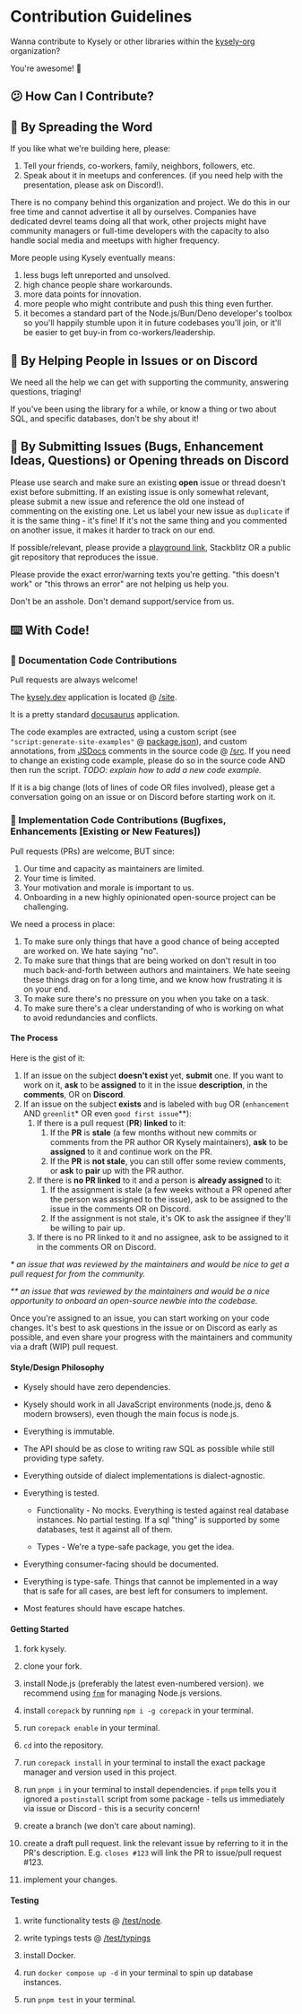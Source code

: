 # Contribution Guidelines

Wanna contribute to Kysely or other libraries within the [kysely-org](https://github.com/kysely-org) organization?

You're awesome! 🤗

## 😕 How Can I Contribute?

## 📢 By Spreading the Word

If you like what we're building here, please: 

1. Tell your friends, co-workers, family, neighbors, followers, etc.
1. Speak about it in meetups and conferences. (if you need help with the presentation, please ask on Discord!).

There is no company behind this organization and project. We do this in our free time and cannot advertise it
all by ourselves. Companies have dedicated devrel teams doing all that work, other projects might have community
managers or full-time developers with the capacity to also handle social media and meetups with higher frequency.

More people using Kysely eventually means:

1. less bugs left unreported and unsolved.
1. high chance people share workarounds.
1. more data points for innovation.
1. more people who might contribute and push this thing even further.
1. it becomes a standard part of the Node.js/Bun/Deno developer's toolbox so you'll happily stumble upon it
   in future codebases you'll join, or it'll be easier to get buy-in from co-workers/leadership.

## 🤝 By Helping People in Issues or on Discord

We need all the help we can get with supporting the community, answering questions, triaging! 

If you've been using the library for a while, or know a thing or two about SQL, and specific databases, don't 
be shy about it!

## 🐛 By Submitting Issues (Bugs, Enhancement Ideas, Questions) or Opening threads on Discord

Please use search and make sure an existing **open** issue or thread doesn't exist before submitting. If an existing
issue is only somewhat relevant, please submit a new issue and reference the old one instead of commenting
on the existing one. Let us label your new issue as `duplicate` if it is the same thing - it's fine! If it's not 
the same thing and you commented on another issue, it makes it harder to track on our end.

If possible/relevant, please provide a [playground link](https://kyse.link), Stackblitz OR a public git repository that 
reproduces the issue.

Please provide the exact error/warning texts you're getting. "this doesn't work" or "this throws an error"
are not helping us help you.

Don't be an asshole. Don't demand support/service from us.

## ⌨️ With Code!

### 📘 Documentation Code Contributions

Pull requests are always welcome! 

The [kysely.dev](https://kysely.dev) application is located @ [/site](https://github.com/kysely-org/kysely/tree/master/site).

It is a pretty standard [docusaurus](https://docusaurus.io/) application.

The code examples are extracted, using a custom script (see `"script:generate-site-examples"` @ [package.json](https://github.com/kysely-org/kysely/blob/master/package.json)), 
and custom annotations, from [JSDocs](https://jsdoc.app/) comments in the source code @ [/src](https://github.com/kysely-org/kysely/tree/master/src).
If you need to change an existing code example, please do so in the source code AND then run the script.
_TODO: explain how to add a new code example._

If it is a big change (lots of lines of code OR files involved), please get a conversation going on an issue or on 
Discord before starting work on it.

### 🧙 Implementation Code Contributions (Bugfixes, Enhancements [Existing or New Features])

Pull requests (PRs) are welcome, BUT since:

1. Our time and capacity as maintainers are limited.
1. Your time is limited.
1. Your motivation and morale is important to us.
1. Onboarding in a new highly opinionated open-source project can be challenging.

We need a process in place:

1. To make sure only things that have a good chance of being accepted are worked on. We hate saying "no".
1. To make sure that things that are being worked on don't result in too much back-and-forth between authors and maintainers.
   We hate seeing these things drag on for a long time, and we know how frustrating it is on your end.
1. To make sure there's no pressure on you when you take on a task.
1. To make sure there's a clear understanding of who is working on what to avoid redundancies and conflicts.

#### The Process

Here is the gist of it:

1. If an issue on the subject **doesn't exist** yet, **submit** one. If you want to work on it, **ask** to be **assigned**
   to it in the issue **description**, in the **comments**, OR on **Discord**.
1. If an issue on the subject **exists** and is labeled with `bug` OR (`enhancement` AND `greenlit`\* OR even `good first issue`\**):
   1. If there is a pull request (**PR**) **linked** to it:
      1. If the **PR** is **stale** (a few months without new commits or comments from the PR author OR Kysely maintainers),
         **ask** to be **assigned** to it and continue work on the PR.
      1. If the **PR** is **not stale**, you can still offer some review comments, or **ask** to **pair** up with the PR author.
   1. If there is **no PR linked** to it and a person is **already assigned** to it:
      1. If the assignment is stale (a few weeks without a PR opened after the person was assigned to the issue), ask
         to be assigned to the issue in the comments OR on Discord.
      1. If the assignment is not stale, it's OK to ask the assignee if they'll be willing to pair up.
   1. If there is no PR linked to it and no assignee, ask to be assigned to it in the comments OR on Discord.
   
_\* an issue that was reviewed by the maintainers and would be nice to get a pull request for from the community._

_\** an issue that was reviewed by the maintainers and would be a nice opportunity to onboard an open-source newbie
  into the codebase._

Once you're assigned to an issue, you can start working on your code changes. It's best to ask questions
in the issue or on Discord as early as possible, and even share your progress with the maintainers and community via a 
draft (WIP) pull request.

#### Style/Design Philosophy

* Kysely should have zero dependencies.

* Kysely should work in all JavaScript environments (node.js, deno & modern browsers), 
even though the main focus is node.js.

* Everything is immutable.

* The API should be as close to writing raw SQL as possible while still providing 
type safety.

* Everything outside of dialect implementations is dialect-agnostic.

* Everything is tested.

    * Functionality - No mocks. Everything is tested against real database instances.
    No partial testing. If a sql "thing" is supported by some databases, test it
    against all of them.

    * Types - We're a type-safe package, you get the idea.

* Everything consumer-facing should be documented.

* Everything is type-safe. Things that cannot be implemented in a way that is safe 
for all cases, are best left for consumers to implement.

* Most features should have escape hatches.

#### Getting Started

1. fork kysely.

1. clone your fork.

1. install Node.js (preferably the latest even-numbered version). we recommend using [`fnm`](https://github.com/Schniz/fnm) for managing Node.js versions.

1. install `corepack` by running `npm i -g corepack` in your terminal.

1. run `corepack enable` in your terminal.

1. `cd` into the repository.

1. run `corepack install` in your terminal to install the exact package manager and version used in this project.

1. run `pnpm i` in your terminal to install dependencies. if `pnpm` tells you it ignored a `postinstall` script from some package - tells us immediately via issue or Discord - this is a security concern!

1. create a branch (we don't care about naming).

1. create a draft pull request. link the relevant issue by referring to it in the 
PR's description. E.g. `closes #123` will link the PR to issue/pull request #123.

1. implement your changes.

#### Testing

1. write functionality tests @ [/test/node](https://github.com/kysely-org/kysely/tree/master/test/node).

1. write typings tests @ [/test/typings](https://github.com/kysely-org/kysely/tree/master/test/typings)

1. install Docker.

1. run `docker compose up -d` in your terminal to spin up database instances.

1. run `pnpm test` in your terminal.
